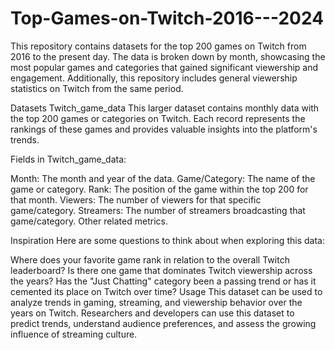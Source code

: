 # Top-Games-on-Twitch-2016---2024
This repository contains datasets for the top 200 games on Twitch from 2016 to the present day. The data is broken down by month, showcasing the most popular games and categories that gained significant viewership and engagement. Additionally, this repository includes general viewership statistics on Twitch from the same period.

Datasets
Twitch_game_data
This larger dataset contains monthly data with the top 200 games or categories on Twitch. Each record represents the rankings of these games and provides valuable insights into the platform's trends.

Fields in Twitch_game_data:

Month: The month and year of the data.
Game/Category: The name of the game or category.
Rank: The position of the game within the top 200 for that month.
Viewers: The number of viewers for that specific game/category.
Streamers: The number of streamers broadcasting that game/category.
Other related metrics.

Inspiration
Here are some questions to think about when exploring this data:

Where does your favorite game rank in relation to the overall Twitch leaderboard?
Is there one game that dominates Twitch viewership across the years?
Has the "Just Chatting" category been a passing trend or has it cemented its place on Twitch over time?
Usage
This dataset can be used to analyze trends in gaming, streaming, and viewership behavior over the years on Twitch.
Researchers and developers can use this dataset to predict trends, understand audience preferences, and assess the growing influence of streaming culture.
